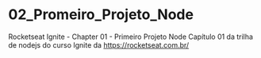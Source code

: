 # 02_Promeiro_Projeto_Node
 Rocketseat Ignite - Chapter 01 - Primeiro Projeto Node
 Capítulo 01 da trilha de nodejs do curso Ignite da https://rocketseat.com.br/
